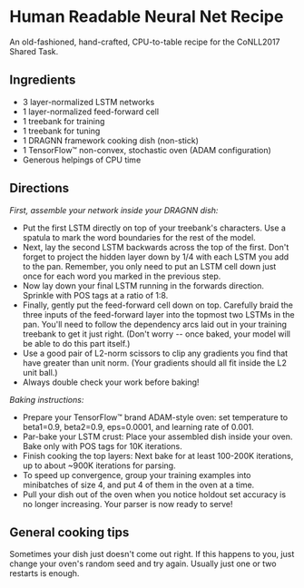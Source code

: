 # Human Readable Neural Net Recipe

An old-fashioned, hand-crafted, CPU-to-table recipe for the CoNLL2017 Shared
Task.

## Ingredients

*   3 layer-normalized LSTM networks
*   1 layer-normalized feed-forward cell
*   1 treebank for training
*   1 treebank for tuning
*   1 DRAGNN framework cooking dish (non-stick)
*   1 TensorFlow™ non-convex, stochastic oven (ADAM configuration)
*   Generous helpings of CPU time

## Directions

_First, assemble your network inside your DRAGNN dish:_

*   Put the first LSTM directly on top of your treebank's characters. Use a
    spatula to mark the word boundaries for the rest of the model.
*   Next, lay the second LSTM backwards across the top of the first. Don't
    forget to project the hidden layer down by 1/4 with each LSTM you add to the
    pan. Remember, you only need to put an LSTM cell down just once for each
    word you marked in the previous step.
*   Now lay down your final LSTM running in the forwards direction. Sprinkle
    with POS tags at a ratio of 1:8.
*   Finally, gently put the feed-forward cell down on top. Carefully braid the
    three inputs of the feed-forward layer into the topmost two LSTMs in the
    pan. You'll need to follow the dependency arcs laid out in your training
    treebank to get it just right. (Don't worry -- once baked, your model will
    be able to do this part itself.)
*   Use a good pair of L2-norm scissors to clip any gradients you find that have
    greater than unit norm. (Your gradients should all fit inside the L2 unit
    ball.)
*   Always double check your work before baking!

_Baking instructions:_

*   Prepare your TensorFlow™ brand ADAM-style oven: set temperature to
    beta1=0.9, beta2=0.9, eps=0.0001, and learning rate of 0.001.
*   Par-bake your LSTM crust: Place your assembled dish inside your oven. Bake
    only with POS tags for 10K iterations.
*   Finish cooking the top layers: Next bake for at least 100-200K iterations,
    up to about ~900K iterations for parsing.
*   To speed up convergence, group your training examples into minibatches of
    size 4, and put 4 of them in the oven at a time.
*   Pull your dish out of the oven when you notice holdout set accuracy is no
    longer increasing. Your parser is now ready to serve!

## General cooking tips

Sometimes your dish just doesn't come out right. If this happens to you, just
change your oven's random seed and try again. Usually just one or two restarts
is enough.
